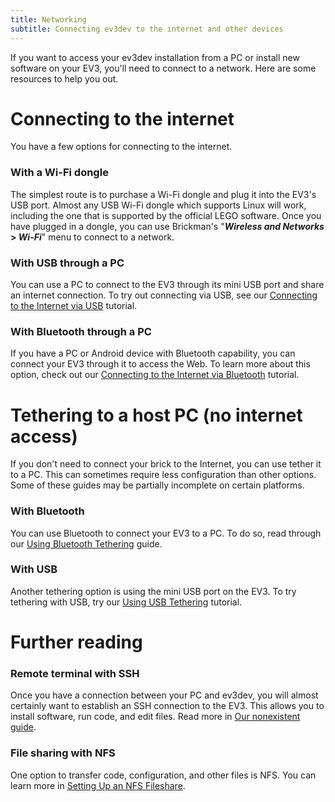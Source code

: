 ```yaml
---
title: Networking
subtitle: Connecting ev3dev to the internet and other devices
---
```


If you want to access your ev3dev installation from a PC or install new software on your EV3, you'll need to connect to a network. Here are some resources to help you out.

# Connecting to the internet

You have a few options for connecting to the internet.

### With a Wi-Fi dongle

The simplest route is to purchase a Wi-Fi dongle and plug it into the EV3's USB port. Almost any USB Wi-Fi dongle which supports Linux will work, including the one that is supported by the official LEGO software. Once you have plugged in a dongle, you can use Brickman's "**_Wireless and Networks_ > _Wi-Fi_**" menu to connect to a network.

### With USB through a PC

You can use a PC to connect to the EV3 through its mini USB port and share an internet connection. To try out connecting via USB, see our [Connecting to the Internet via USB](/docs/tutorials/connecting-to-the-internet-via-usb/) tutorial.

### With Bluetooth through a PC

If you have a PC or Android device with Bluetooth capability, you can connect your EV3 through it to access the Web. To learn more about this option, check out our [Connecting to the Internet via Bluetooth](/docs/tutorials/connecting-to-the-internet-via-bluetooth/) tutorial.

# Tethering to a host PC (no internet access)

If you don't need to connect your brick to the Internet, you can use tether it to a PC. This can sometimes require less configuration than other options. Some of these guides may be partially incomplete on certain platforms.

### With Bluetooth

You can use Bluetooth to connect your EV3 to a PC. To do so, read through our [Using Bluetooth Tethering](/docs/tutorials/using-bluetooth-tethering/) guide.

### With USB

Another tethering option is using the mini USB port on the EV3. To try tethering with USB, try our [Using USB Tethering](/docs/tutorials/using-usb-tethering/) tutorial.

# Further reading

### Remote terminal with SSH

Once you have a connection between your PC and ev3dev, you will almost certainly want to establish an SSH connection to the EV3. This allows you to install software, run code, and edit files. Read more in [Our nonexistent guide](#todo).

### File sharing with NFS

One option to transfer code, configuration, and other files is NFS. You can learn more in [Setting Up an NFS Fileshare](/docs/tutorials/setting-up-an-nfs-file-share/).
